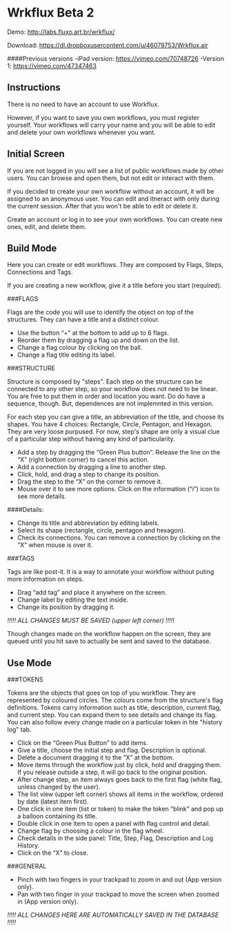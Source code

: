 Wrkflux Beta 2
=======

Demo: http://labs.fluxo.art.br/wrkflux/

Download: https://dl.dropboxusercontent.com/u/46079753/Wrkflux.air


####Previous versions
-iPad version: https://vimeo.com/70748726
-Version 1: https://vimeo.com/47347463


Instructions
-------

There is no need to have an account to use Workflux.

However, if you want to save you own workflows, you must register yourself. Your workflows will carry your name and you will be able to edit and delete your own workflows whenever you want.


Initial Screen
-------

If you are not logged in you will see a list of public workflows made by other users. You can browse and open them, but not edit or interact with them.

If you decided to create your own workflow without an account, it will be assigned to an anonymous user. You can edit and itneract with only during the current session. After that you won't be able to edit or delete it.

Create an account or log in to see your own workflows. You can create new ones, edit, and delete them.


Build Mode
-------

Here you can create or edit workflows. They are composed by Flags, Steps, Connections and Tags.

If you are creating a new workflow, give it a title before you start (required).

###FLAGS

Flags are the code you will use to identify the object on top of the structures. They can have a title and a distinct colour.

- Use the button “+” at the bottom to add up to 6 flags.
- Reorder them by dragging a flag up and down on the list.
- Change a flag colour by clicking on the ball.
- Change a flag title editing its label.


###STRUCTURE

Structure is composed by "steps". Each step on the structure can be connected to any other step, so your workflow does not need to be linear. You are free to put them in order and location you want. Do do have a sequence, though. But, dependences are not implemnted in this version.

For each step you can give a title, an abbreviation of the title, and choose its shapes. You have 4 choices: Rectangle, Circle, Pentagon, and Hexagon. They are very loose purpused. For now, step's shape are only a visual clue of a particular step without having any kind of particularity.

- Add a step by dragging the “Green Plus button”. Release the line on the “X” (right bottom corner) to cancel this action.
- Add a connection by dragging a line to another step.
- Click, hold, and drag a step to change its position.
- Drag the step to the “X” on the corner to remove it.
- Mouse over it to see more options. Click on the information (“i”) icon to see more details.

####Details:

- Change its title and abbreviation by editing labels.
- Select its shape (rectangle, circle, pentagon and hexagon).
- Check its connections. You can remove a connection by clicking on the “X” when mouse is over it.


###TAGS

Tags are like post-it. It is a way to annotate your workflow without puting more information on steps.

- Drag “add tag” and place it anywhere on the screen.
- Change label by editing the text inside.
- Change its position by dragging it.

*!!!!! ALL CHANGES MUST BE SAVED (upper left corner) !!!!!*

Though changes made on the workflow happen on the screen, they are queued until you hit save to actually be sent and saved to the database.



Use Mode
-------

###TOKENS

Tokens are the objects that goes on top of you workflow. They are represented by coloured circles. The colours come from the structure's flag definitions. Tokens carry information such as title, description, current flag, and current step. You can expand them to see details and change its flag. You can also follow every change made on a particular token in hte "history log" tab.

- Click on the “Green Plus Button” to add items.
- Give a title, choose the initial step and flag. Description is optional.
- Delete a document dragging it to the “X” at the bottom.
- Move items through the workflow just by click, hold and dragging them. If you release outside a step, it will go back to the original position.
- After change step, an item always goes back to the first flag (white flag, unless changed by the user).
- The list view (upper left corner) shows all items in the workflow, ordered by date (latest item first).
- One click in one item (list or token) to make the token “blink” and pop up a balloon containing its title.
- Double click in one item to open a panel with flag control and detail.
- Change flag by choosing a colour in the flag wheel.
- Check details in the side panel: Title, Step, Flag, Description and Log History.
- Click on the “X” to close.

###GENERAL

- Pinch with two fingers in your trackpad to zoom in and out (App version only).
- Pan with two finger in your trackpad to move the screen when zoomed in  (App version only).

*!!!!! ALL CHANGES HERE ARE AUTOMATICALLY SAVED IN THE DATABASE !!!!!*
